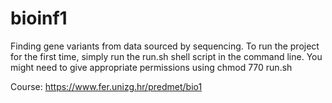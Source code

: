 # bioinf1
Finding gene variants from data sourced by sequencing.
To run the project for the first time, simply run the run.sh shell script in the command line.
You might need to give appropriate permissions using chmod 770 run.sh

Course: https://www.fer.unizg.hr/predmet/bio1
